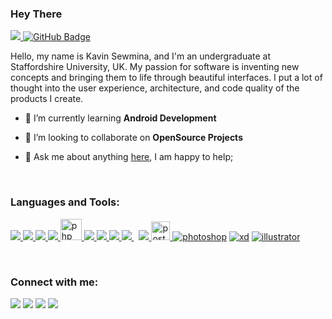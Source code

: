 <h3>Hey There <img src="https://raw.githubusercontent.com/MartinHeinz/MartinHeinz/master/wave.gif" width="15px"></h3>



<a href="https://github.com/Meghna-DAS/github-profile-views-counter"> <img src="https://komarev.com/ghpvc/?username=kavin-sewmina">
</a>
<a href="https://github.com/kavin-sewmina?tab=followers">
<img src="https://img.shields.io/github/followers/kavin-sewmina?label=Followers&style=social" alt="GitHub Badge"></a>

<p>Hello, my name is Kavin Sewmina, and I'm an undergraduate at Staffordshire University, UK. My passion for software is inventing new concepts and bringing them to life through beautiful interfaces. I put a lot of thought into the user experience, architecture, and code quality of the products I create.</p>


- 🌱 I’m currently learning **Android Development**

- 👯 I’m looking to collaborate on **OpenSource Projects**

- 💬 Ask me about anything <a href="mailto: kavinsewmina@gmail.com">here</a>, I am happy to help;

</br>

<h3><b>Languages and Tools:</b></h3>

<p align="left"> 
    <a href="https://www.java.com" target="_blank"> <img src="https://img.icons8.com/color/30/000000/java-coffee-cup-logo.png"/> </a>
    <a href="https://www.python.org" target="_blank"> <img src="https://img.icons8.com/color/35/000000/python.png"/> </a> 
    <a href="https://www.w3.org/html/" target="_blank"> <img src="https://img.icons8.com/color/30/000000/html-5.png"/> </a> 
    <a href="https://www.w3schools.com/css/" target="_blank"> <img src="https://img.icons8.com/color/30/000000/css3.png"/> </a>
    <a href="https://www.php.net/" target="_blank"> <img src="https://pngimg.com/uploads/php/php_PNG34.png" alt="php"  height="34"/> </a>  
    <a href="https://developer.mozilla.org/en-US/docs/Web/JavaScript" target="_blank"> <img src="https://img.icons8.com/color/30/000000/javascript.png"/> </a>  
    <a href="https://reactjs.org/" target="_blank"> <img src="https://img.icons8.com/color/30/000000/react-native.png"/> </a>
    <a href="https://getbootstrap.com" target="_blank"> <img src="https://img.icons8.com/color/30/000000/bootstrap.png"/> </a> 
    <a style="padding-right:8px;" href="https://www.mysql.com/" target="_blank"> <img src="https://img.icons8.com/fluent/30/000000/mysql-logo.png"/> </a>
    <a href="https://firebase.google.com/" target="_blank"> <img src="https://img.icons8.com/color/30/000000/firebase.png"/> </a> 
    <a href="https://postman.com" target="_blank"> <img src="https://www.vectorlogo.zone/logos/getpostman/getpostman-icon.svg" alt="postman" width="30" height="30"/> </a>   
    <a href="https://adobe.com" target="_blank"><img src="https://img.icons8.com/fluency/30/000000/adobe-photoshop.png" alt="photoshop"/></a>
    <a href="https://adobe.com" target="_blank"><img src="https://img.icons8.com/fluency/30/000000/adobe-xd.png" alt="xd"/></a> 
    <a href="https://adobe.com" target="_blank"><img src="https://img.icons8.com/fluency/30/000000/adobe-illustrator.png" alt="illustrator"/></a>   
</p>
</br>
<h3><b>Connect with me:</b></h3>
<p>
<a href = "https://www.linkedin.com/in/kavinsewmina/"><img src="https://img.icons8.com/fluent/30/000000/linkedin.png"/></a>
<a href = "https://twitter.com/kavinsewmina"><img src="https://img.icons8.com/fluent/30/000000/twitter.png"/></a>
<a href = "https://www.instagram.com/kavinsewmina/"><img src="https://img.icons8.com/fluent/30/000000/instagram-new.png"/></a>
<a href = "https://www.facebook.com/kavinsewmina/UC-NXT1lYAOPa3lrgWXqvuHA"><img src="https://img.icons8.com/color/30/000000/facebook.png"/></a>
</p>


